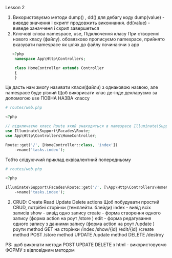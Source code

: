 Lesson 2

1. Використовуємо методи dump() , dd() для дебагу коду
   dump(value) - виведе значення і скрипт продовжить виконнання. 
   dd(value)   - виведе заначченя і скрип завершеться 
2. Ключові слова namespace, use, Підключення класу
 При створенні нового класу (файлу). обовязково прописуємо namespace,
 прийнято вказувати namespace як шлях до файлу починаючи з app
```php
   <?php
    namespace App\Http\Controllers;

    class HomeController extends Controller
    {
    }
```
Це дасть нам змогу називати класи(файли) з однаковою назвою, але namespace буде різний 
Щоб викорисати клас де-інде декларуємо за допомогою use ПОВНА НАЗВА классу
```php
# routes/web.php

<?php

// підключаємо класс Route який знаходиться в namespace Illuminate\Support\Facades
use Illuminate\Support\Facades\Route;
use App\Http\Controllers\HomeController;

Route::get('/', [HomeController::class, 'index'])
    ->name('tasks.index');

```
Тобто слідуюччий приклад еквівалентний попередньому
```php
# routes/web.php

<?php

Illuminate\Support\Facades\Route::get('/', [\App\Http\Controllers\HomeController::class, 'index'])
    ->name('tasks.index');

```

2. CRUD: Create Read Update Delete actions
Щоб побудувати простий CRUD, потрібні
  сторінки (темплейти. блейди)
       index - вивід всіх записів
       show -  вивід одно запису
       create - форма створення одного запису     (форма action на роут /store )
       edit   - форма редагування одного запису з данними запису (форма action на роут /update )
  роути
   method GET на сторінки
       /index 
       /show/{id}
       /edit/{id}
       /create
   method POST
       /store
   method UPDATE
       /update
   method DELETE
       /destroy 

PS: щоб виконати методи POST UPDATE DELETE з html - використовуємо ФОРМУ з відповідним методом
